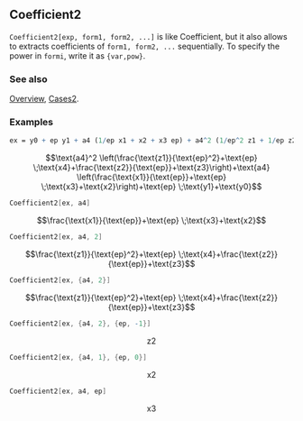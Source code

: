 ## Coefficient2

`Coefficient2[exp, form1, form2, ...]` is like Coefficient, but it also allows to extracts coefficients  of `form1, form2, ...` sequentially. To specify the power in `formi`, write it as `{var,pow}`.

### See also

[Overview](Extra/FeynCalc.md), [Cases2](Cases2.md).

### Examples

```mathematica
ex = y0 + ep y1 + a4 (1/ep x1 + x2 + x3 ep) + a4^2 (1/ep^2 z1 + 1/ep z2 + z3 + x4 ep)
```

$$\text{a4}^2 \left(\frac{\text{z1}}{\text{ep}^2}+\text{ep} \;\text{x4}+\frac{\text{z2}}{\text{ep}}+\text{z3}\right)+\text{a4} \left(\frac{\text{x1}}{\text{ep}}+\text{ep} \;\text{x3}+\text{x2}\right)+\text{ep} \;\text{y1}+\text{y0}$$

```mathematica
Coefficient2[ex, a4]
```

$$\frac{\text{x1}}{\text{ep}}+\text{ep} \;\text{x3}+\text{x2}$$

```mathematica
Coefficient2[ex, a4, 2]
```

$$\frac{\text{z1}}{\text{ep}^2}+\text{ep} \;\text{x4}+\frac{\text{z2}}{\text{ep}}+\text{z3}$$

```mathematica
Coefficient2[ex, {a4, 2}]
```

$$\frac{\text{z1}}{\text{ep}^2}+\text{ep} \;\text{x4}+\frac{\text{z2}}{\text{ep}}+\text{z3}$$

```mathematica
Coefficient2[ex, {a4, 2}, {ep, -1}]
```

$$\text{z2}$$

```mathematica
Coefficient2[ex, {a4, 1}, {ep, 0}]
```

$$\text{x2}$$

```mathematica
Coefficient2[ex, a4, ep]
```

$$\text{x3}$$